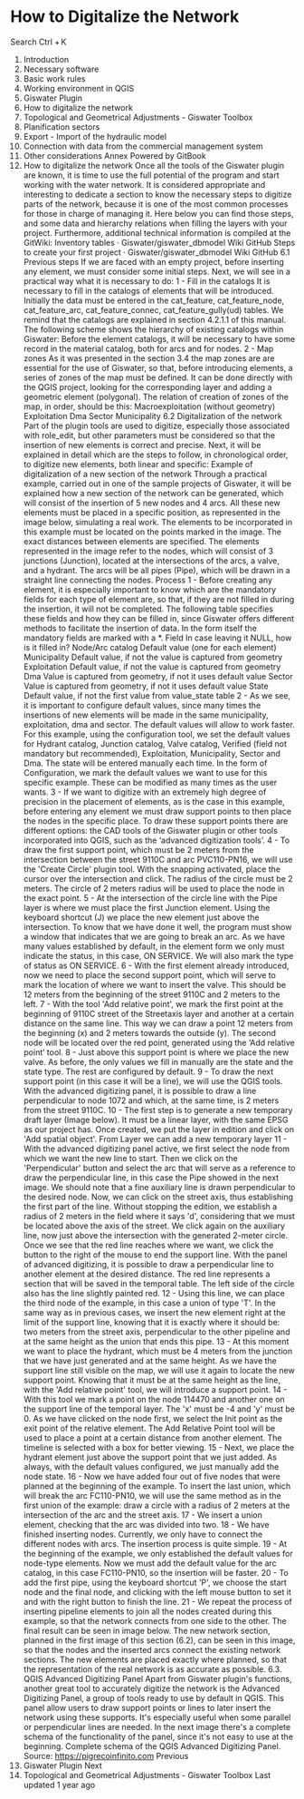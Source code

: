 # How to Digitalize the Network

Search
Ctrl + K
1. Introduction
2. Necessary software
3. Basic work rules
4. Working environment in QGIS
5. Giswater Plugin
6. How to digitalize the network
7. Topological and Geometrical Adjustments - Giswater Toolbox
8. Planification sectors
9. Export - Import of the hydraulic model
10. Connection with data from the commercial management system
11. Other considerations
Annex
Powered by GitBook
6. How to digitalize the network
Once all the tools of the Giswater plugin are known, it is time to use the full potential of the program and start working with the water network. It is considered appropriate and interesting to dedicate a section to know the necessary steps to digitize parts of the network, because it is one of the most common processes for those in charge of managing it.
Here below you can find those steps, and some data and hierarchy relations when filling the layers with your project. Furthermore, additional technical information is compiled at the GitWiki: 
Inventory tables · Giswater/giswater_dbmodel Wiki
GitHub
Steps to create your first project · Giswater/giswater_dbmodel Wiki
GitHub
6.1 Previous steps
If we are faced with an empty project, before inserting any element, we must consider some initial steps. Next, we will see in a practical way what it is necessary to do:
1 - Fill in the catalogs
It is necessary to fill in the catalogs of elements that will be introduced. Initially the data must be entered in the cat_feature, cat_feature_node, cat_feature_arc, cat_feature_connec, cat_feature_gully(ud) tables. We remind that the catalogs are explained in section 4.2.1.1 of this manual.
The following scheme shows the hierarchy of existing catalogs within Giswater:
Before the element catalogs, it will be necessary to have some record in the material catalog, both for arcs and for nodes.
2 - Map zones
As it was presented in the section 3.4 the map zones are are essential for the use of Giswater, so that, before introducing elements, a series of zones of the map must be defined.
It can be done directly with the QGIS project, looking for the corresponding layer and adding a geometric element (polygonal). The relation of creation of zones of the map, in order, should be this:
Macroexploitation (without geometry)
Exploitation
Dma
Sector
Municipality
6.2 Digitalization of the network
Part of the plugin tools are used to digitize, especially those associated with role_edit, but other parameters must be considered so that the insertion of new elements is correct and precise. Next, it will be explained in detail which are the steps to follow, in chronological order, to digitize new elements, both linear and specific:
Example of digitalization of a new section of the network
Through a practical example, carried out in one of the sample projects of Giswater, it will be explained how a new section of the network can be generated, which will consist of the insertion of 5 new nodes and 4 arcs. All these new elements must be placed in a specific position, as represented in the image below, simulating a real work.
The elements to be incorporated in this example must be located on the points marked in the image. The exact distances between elements are specified.
The elements represented in the image refer to the nodes, which will consist of 3 junctions (Junction), located at the intersections of the arcs, a valve, and a hydrant. The arcs will be all pipes (Pipe), which will be drawn in a straight line connecting the nodes.
Process
1 - Before creating any element, it is especially important to know which are the mandatory fields for each type of element are, so that, if they are not filled in during the insertion, it will not be completed. The following table specifies these fields and how they can be filled in, since Giswater offers different methods to facilitate the insertion of data. In the form itself the mandatory fields are marked with a *.
Field
In case leaving it NULL, how is it filled in?
Node/Arc catalog
Default value (one for each element)
Municipality
Default value, if not the value is captured from geometry
Exploitation
Default value, if not the value is captured from geometry
Dma
Value is captured from geometry, if not it uses default value
Sector
Value is captured from geometry, if not it uses default value
State
Default value, if not the first value from value_state table
2 - As we see, it is important to configure default values, since many times the insertions of new elements will be made in the same municipality, exploitation, dma and sector. The default values will allow to work faster. For this example, using the configuration tool, we set the default values for Hydrant catalog, Junction catalog, Valve catalog, Verified (field not mandatory but recommended), Exploitation, Municipality, Sector and Dma. The state will be entered manually each time.
 In the form of Configuration, we mark the default values we want to use for this specific example. These can be modified as many times as the user wants.
3 - If we want to digitize with an extremely high degree of precision in the placement of elements, as is the case in this example, before entering any element we must draw support points to then place the nodes in the specific place. To draw these support points there are different options: the CAD tools of the Giswater plugin or other tools incorporated into QGIS, such as the ‘advanced digitization tools’.
4 - To draw the first support point, which must be 2 meters from the intersection between the street 9110C and arc PVC110-PN16, we will use the 'Create Circle' plugin tool. With the snapping activated, place the cursor over the intersection and click. The radius of the circle must be 2 meters.
The circle of 2 meters radius will be used to place the node in the exact point.
5 - At the intersection of the circle line with the Pipe layer is where we must place the first Junction element. Using the keyboard shortcut (J) we place the new element just above the intersection. To know that we have done it well, the program must show a window that indicates that we are going to break an arc. As we have many values established by default, in the element form we only must indicate the status, in this case, ON SERVICE. We will also mark the type of status as ON SERVICE.
6 - With the first element already introduced, now we need to place the second support point, which will serve to mark the location of where we want to insert the valve. This should be 12 meters from the beginning of the street 9110C and 2 meters to the left.
7 - With the tool 'Add relative point', we mark the first point at the beginning of 9110C street of the Streetaxis layer and another at a certain distance on the same line. This way we can draw a point 12 meters from the beginning (x) and 2 meters towards the outside (y).
The second node will be located over the red point, generated using the ‘Add relative point’ tool.
8 - Just above this support point is where we place the new valve. As before, the only values we fill in manually are the state and the state type. The rest are configured by default.
9 - To draw the next support point (in this case it will be a line), we will use the QGIS tools. With the advanced digitizing panel, it is possible to draw a line perpendicular to node 1072 and which, at the same time, is 2 meters from the street 9110C.
10 - The first step is to generate a new temporary draft layer (Image below). It must be a linear layer, with the same EPSG as our project has. Once created, we put the layer in edition and click on 'Add spatial object'.
From Layer we can add a new temporary layer
11 - With the advanced digitizing panel active, we first select the node from which we want the new line to start. Then we click on the 'Perpendicular' button and select the arc that will serve as a reference to draw the perpendicular line, in this case the Pipe showed in the next image. We should note that a fine auxiliary line is drawn perpendicular to the desired node. Now, we can click on the street axis, thus establishing the first part of the line. Without stopping the edition, we establish a radius of 2 meters in the field where it says 'd', considering that we must be located above the axis of the street. We click again on the auxiliary line, now just above the intersection with the generated 2-meter circle. Once we see that the red line reaches where we want, we click the button to the right of the mouse to end the support line.
With the panel of advanced digitizing, it is possible to draw a perpendicular line to another element at the desired distance. The red line represents a section that will be saved in the temporal table. The left side of the circle also has the line slightly painted red.
12 - Using this line, we can place the third node of the example, in this case a union of type 'T'. In the same way as in previous cases, we insert the new element right at the limit of the support line, knowing that it is exactly where it should be: two meters from the street axis, perpendicular to the other pipeline and at the same height as the union that ends this pipe.
13 - At this moment we want to place the hydrant, which must be 4 meters from the junction that we have just generated and at the same height. As we have the support line still visible on the map, we will use it again to locate the new support point. Knowing that it must be at the same height as the line, with the 'Add relative point' tool, we will introduce a support point.
14 - With this tool we mark a point on the node 114470 and another one on the support line of the temporal layer. The 'x' must be -4 and 'y' must be 0. As we have clicked on the node first, we select the Init point as the exit point of the relative element.
The Add Relative Point tool will be used to place a point at a certain distance from another element. The timeline is selected with a box for better viewing.
15 - Next, we place the hydrant element just above the support point that we just added. As always, with the default values configured, we just manually add the node state.
16 - Now we have added four out of five nodes that were planned at the beginning of the example. To insert the last union, which will break the arc FC110-PN10, we will use the same method as in the first union of the example: draw a circle with a radius of 2 meters at the intersection of the arc and the street axis.
17 - We insert a union element, checking that the arc was divided into two.
18 - We have finished inserting nodes. Currently, we only have to connect the different nodes with arcs. The insertion process is quite simple.
19 - At the beginning of the example, we only established the default values for node-type elements. Now we must add the default value for the arc catalog, in this case FC110-PN10, so the insertion will be faster.
20 - To add the first pipe, using the keyboard shortcut 'P', we choose the start node and the final node, and clicking with the left mouse button to set it and with the right button to finish the line.
21 - We repeat the process of inserting pipeline elements to join all the nodes created during this example, so that the network connects from one side to the other. The final result can be seen in image below.
The new network section, planned in the first image of this section (6.2), can be seen in this image, so that the nodes and the inserted arcs connect the existing network sections. The new elements are placed exactly where planned, so that the representation of the real network is as accurate as possible.
6.3. QGIS Advanced Digitizing Panel
Apart from Giswater plugin's functions, another great tool to accurately digitize the network is the Advanced Digitizing Panel, a group of tools ready to use by default in QGIS.
This panel allow users to draw support points or lines to later insert the network using these supports. It's especially useful when some parallel or perpendicular lines are needed.
In the next image there's a complete schema of the functionality of the panel, since it's not easy to use at the beginning.
Complete schema of the QGIS Advanced Digitizing Panel. Source: https://pigrecoinfinito.com
Previous
5. Giswater Plugin
Next
7. Topological and Geometrical Adjustments - Giswater Toolbox
Last updated 1 year ago
